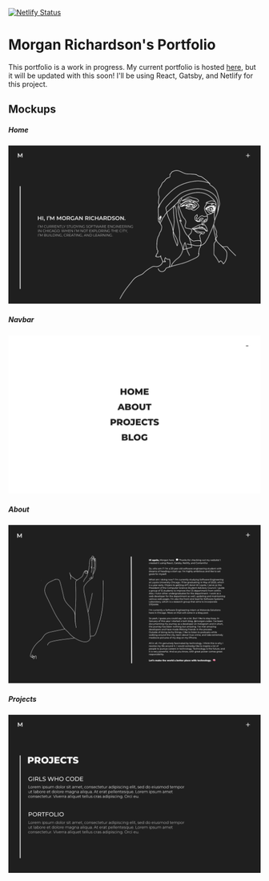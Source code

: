 [![Netlify Status](https://api.netlify.com/api/v1/badges/45e0ff9a-64a1-4905-870e-1abd19129b96/deploy-status)](https://app.netlify.com/sites/cranky-wilson-ce6f4f/deploys)

# Morgan Richardson's Portfolio
This portfolio is a work in progress. My current portfolio is hosted [here](https://morgancodes.co), but it will be updated with this soon! I'll be using React, Gatsby, and Netlify for this project.

## Mockups

##### Home
![Home screenshot](mockups/Landing.png)

##### Navbar
![Home screenshot](mockups/Navbar.png)

##### About
![Home screenshot](mockups/About.png)

##### Projects
![Home screenshot](mockups/Projects.png)
